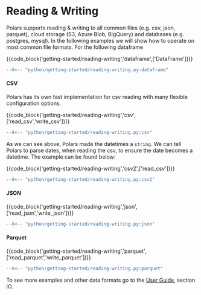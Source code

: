 # Reading & Writing

Polars supports reading & writing to all common files (e.g. csv, json, parquet), cloud storage (S3, Azure Blob, BigQuery) and databases (e.g. postgres, mysql). In the following examples we will show how to operate on most common file formats. For the following dataframe


{{code_block('getting-started/reading-writing','dataframe',['DataFrame'])}}

```python exec="on" result="text" session="getting-started/reading"
--8<-- "python/getting-started/reading-writing.py:dataframe"
```

#### CSV

Polars has its own fast implementation for csv reading with many flexible configuration options. 

{{code_block('getting-started/reading-writing','csv',['read_csv','write_csv'])}}

```python exec="on" result="text" session="getting-started/reading"
--8<-- "python/getting-started/reading-writing.py:csv"
```

As we can see above, Polars made the datetimes a `string`. We can tell Polars to parse dates, when reading the csv, to ensure the date becomes a datetime. The example can be found below:

{{code_block('getting-started/reading-writing','csv2',['read_csv'])}}

```python exec="on" result="text" session="getting-started/reading"
--8<-- "python/getting-started/reading-writing.py:csv2"
```

#### JSON

{{code_block('getting-started/reading-writing','json',['read_json','write_json'])}}

```python exec="on" result="text" session="getting-started/reading"
--8<-- "python/getting-started/reading-writing.py:json"
```

#### Parquet

{{code_block('getting-started/reading-writing','parquet',['read_parquet','write_parquet'])}}

```python exec="on" result="text" session="getting-started/reading"
--8<-- "python/getting-started/reading-writing.py:parquet"
```

To see more examples and other data formats go to the [User Guide](../user-guide/io/csv.md), section IO.